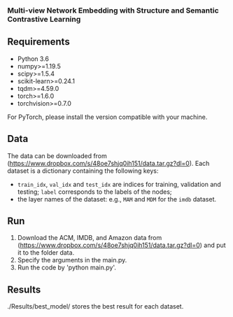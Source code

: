 ### Multi-view Network Embedding with Structure and Semantic Contrastive Learning

## Requirements
- Python 3.6
- numpy>=1.19.5
- scipy>=1.5.4
- scikit-learn>=0.24.1
- tqdm>=4.59.0
- torch>=1.6.0 
- torchvision>=0.7.0

For PyTorch, please install the version compatible with your machine.

## Data
The data can be downloaded from (https://www.dropbox.com/s/48oe7shjq0ih151/data.tar.gz?dl=0).
Each dataset is a dictionary containing the following keys:
- `train_idx`, `val_idx` and `test_idx` are indices for training, validation and testing; 
`label` corresponds to the labels of the nodes;
- the layer names of the dataset: e.g., `MAM` and `MDM` for the `imdb` dataset.

## Run
1. Download the ACM, IMDB, and Amazon data from (https://www.dropbox.com/s/48oe7shjq0ih151/data.tar.gz?dl=0) and put it to the folder data.
2. Specify the arguments in the main.py.
3. Run the code by 'python main.py'.

## Results
./Results/best_model/ stores the best result for each dataset.
